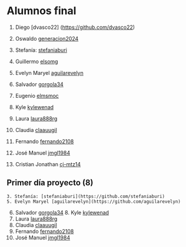 # Alumnos final

1. Diego [dvasco22] (https://github.com/dvasco22)
2. Oswaldo [generacion2024](https://github.com/generacion2024)
3. Stefanía: [stefaniaburi](https://github.com/stefaniaburi)

4. Guillermo [elsomg](https://github.com/elsomg)
5. Evelyn Maryel [aguilarevelyn](https://github.com/aguilarevelyn)

6. Salvador [gorgola34](https://github.com/gorgola34)
7. Eugenio [elmsmoc](https://github.com/elmsmoc)

8. Kyle [kylewenad](https://github.com/kylewenad)
9. Laura [laura888rg](https://github.com/laura888rg)
10. Claudia [claauugil](https://github.com/claauugil)

11. Fernando [fernando2108](https://github.com/fernando2108)
12. José Manuel [jmgl1984](https://github.com/jmgl1984)

13. Cristian Jonathan [cj-mtz14](https://github.com/cj-mtz14)


## Primer día proyecto (8)

    3. Stefanía: [stefaniaburi](https://github.com/stefaniaburi)
    5. Evelyn Maryel [aguilarevelyn](https://github.com/aguilarevelyn)
6. Salvador [gorgola34](https://github.com/gorgola34)
    8. Kyle [kylewenad](https://github.com/kylewenad)
9. Laura [laura888rg](https://github.com/laura888rg)
  10. Claudia [claauugil](https://github.com/claauugil)
11. Fernando [fernando2108](https://github.com/fernando2108)
12. José Manuel [jmgl1984](https://github.com/jmgl1984)



